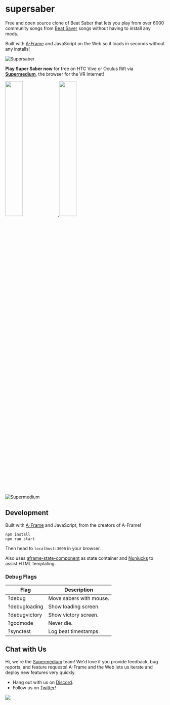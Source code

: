 # supersaber

Free and open source clone of Beat Saber that lets you play from over 6000
community songs from [Beat Saver](https://beatsaver.com/) songs without having
to install any mods.

Built with [A-Frame](https://aframe.io) and JavaScript on the Web so it loads
in seconds without any installs!

![Supersaber](https://user-images.githubusercontent.com/674727/48661962-38140a00-ea2f-11e8-8078-6e98c123f57d.png)

**Play Super Saber now** for free on HTC Vive or Oculus Rift via
**[Supermedium](https://supermedium.com)**, the browser for the VR Internet!

<a href="https://store.steampowered.com/app/803010/Supermedium/">
  <img src="https://user-images.githubusercontent.com/674727/48661907-84ab1580-ea2e-11e8-844a-63a111cccd13.png" width="33%">
</a>
<a href="https://www.oculus.com/experiences/rift/1629560483789871/">
  <img src="https://user-images.githubusercontent.com/674727/48661906-84127f00-ea2e-11e8-8cd9-6b98cf05eb85.png" width="33%">
</a>

![Supermedium](https://user-images.githubusercontent.com/674727/45821011-07b52700-bc9d-11e8-9fc6-356c93b13be7.png)

## Development

Built with [A-Frame](https://aframe.io) and JavaScript, from the creators of A-Frame!

```
npm install
npm run start
```

Then head to `localhost:3000` in your browser.

Also uses
[aframe-state-component](https://www.npmjs.com/package/aframe-state-component)
as state container and [Nunjucks](https://mozilla.github.io/nunjucks/) to
assist HTML templating.

### Debug Flags

| Flag          | Description             |
|---------------|-------------------------|
| ?debug        | Move sabers with mouse. |
| ?debugloading | Show loading screen.    |
| ?debugvictory | Show victory screen.    |
| ?godmode      | Never die.              |
| ?synctest     | Log beat timestamps.    |

## Chat with Us

Hi, we're the [Supermedium](https://supermedium.com) team! We'd love if you
provide feedback, bug reports, and feature requests! A-Frame and the Web lets
us iterate and deploy new features very quickly.

- Hang out with us on [Discord](https://supermedium.com/discord/).
- Follow us on [Twitter](https://twitter.com/supermediumvr)!

![](https://user-images.githubusercontent.com/674727/48661968-4b26da00-ea2f-11e8-8dbc-6f00d509f490.png)
